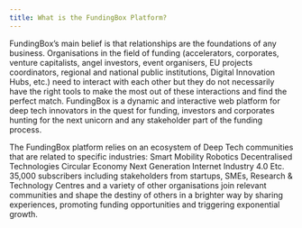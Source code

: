 ```yaml
---
title: What is the FundingBox Platform?
---
```


FundingBox’s main belief is that relationships are the foundations of any business. 
Organisations in the field of funding (accelerators, corporates, venture capitalists, angel investors, event organisers, EU projects coordinators, regional and national public institutions, Digital Innovation Hubs, etc.) need to interact with each other but they do not necessarily have the right tools to make the most out of these interactions and find the perfect match.
FundingBox is a dynamic and interactive web platform for deep tech innovators in the quest for funding, investors and corporates hunting for the next unicorn and any stakeholder part of the funding process.

The FundingBox platform relies on an ecosystem of Deep Tech communities that are related to specific industries:
Smart Mobility
Robotics
Decentralised Technologies
Circular Economy
Next Generation Internet
Industry 4.0
Etc.
35,000 subscribers including stakeholders from startups, SMEs, Research & Technology Centres and a variety of other organisations join relevant communities and shape the destiny of others in a brighter way by sharing experiences, promoting funding opportunities and triggering exponential growth.
